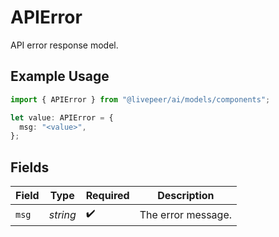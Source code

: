 # APIError

API error response model.

## Example Usage

```typescript
import { APIError } from "@livepeer/ai/models/components";

let value: APIError = {
  msg: "<value>",
};
```

## Fields

| Field              | Type               | Required           | Description        |
| ------------------ | ------------------ | ------------------ | ------------------ |
| `msg`              | *string*           | :heavy_check_mark: | The error message. |